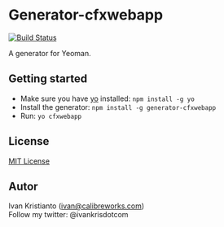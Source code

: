 # Generator-cfxwebapp
[![Build Status](https://secure.travis-ci.org/ivankristianto/generator-cfxwebapp.png?branch=master)](https://travis-ci.org/ivankristianto/generator-cfxwebapp)

A generator for Yeoman.

## Getting started
- Make sure you have [yo](https://github.com/yeoman/yo) installed:
    `npm install -g yo`
- Install the generator: `npm install -g generator-cfxwebapp`
- Run: `yo cfxwebapp`

## License
[MIT License](http://en.wikipedia.org/wiki/MIT_License)

## Autor

Ivan Kristianto (ivan@calibreworks.com)  
Follow my twitter: @ivankrisdotcom